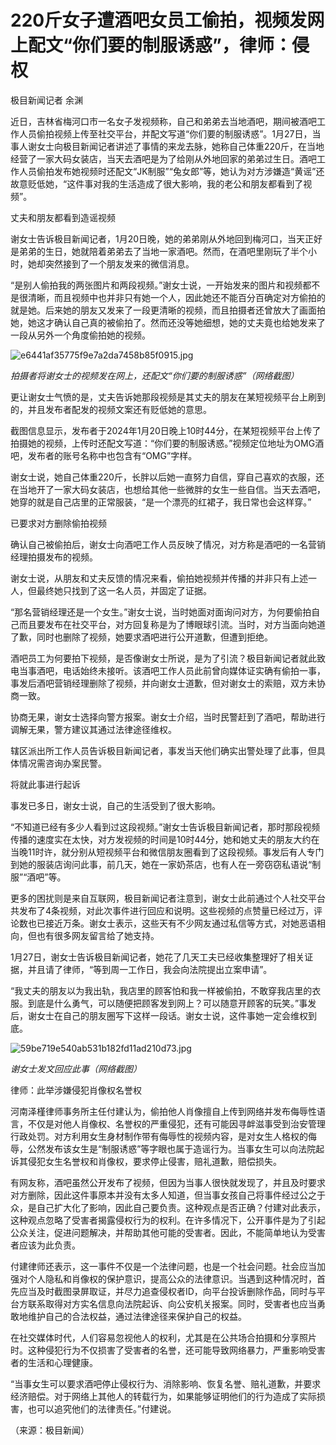 # 220斤女子遭酒吧女员工偷拍，视频发网上配文“你们要的制服诱惑”，律师：侵权

极目新闻记者 余渊

近日，吉林省梅河口市一名女子发视频称，自己和弟弟去当地酒吧，期间被酒吧工作人员偷拍视频上传至社交平台，并配文写道“你们要的制服诱惑”。1月27日，当事人谢女士向极目新闻记者讲述了事情的来龙去脉，她称自己体重220斤，在当地经营了一家大码女装店，当天去酒吧是为了给刚从外地回家的弟弟过生日。酒吧工作人员偷拍发布她视频时还配文“JK制服”“兔女郎”等，她认为对方涉嫌造“黄谣”还故意贬低她，“这件事对我的生活造成了很大影响，我的老公和朋友都看到了视频”。

丈夫和朋友都看到造谣视频

谢女士告诉极目新闻记者，1月20日晚，她的弟弟刚从外地回到梅河口，当天正好是弟弟的生日，她就陪着弟弟去了当地一家酒吧。然而，在酒吧里刚玩了半个小时，她却突然接到了一个朋友发来的微信消息。

“是别人偷拍我的两张图片和两段视频。”谢女士说，一开始发来的图片和视频都不是很清晰，而且视频中也并非只有她一个人，因此她还不能百分百确定对方偷拍的就是她。后来她的朋友又发来了一段更清晰的视频，而且拍摄者还曾放大了画面拍她，她这才确认自己真的被偷拍了。然而还没等她细想，她的丈夫竟也给她发来了一段从另外一个角度偷拍她的视频。

![e6441af35775f9e7a2da7458b85f0915.jpg](https://raw.githubusercontent.com/qqhsx/qqnews_image/main/2024/01/27/220斤女子遭酒吧女员工偷拍，视频发网上配文“你们要的制服诱惑”，律师：侵权/e6441af35775f9e7a2da7458b85f0915.jpg)

_拍摄者将谢女士的视频发在网上，还配文“你们要的制服诱惑”（网络截图）_

更让谢女士气愤的是，丈夫告诉她那段视频是其丈夫的朋友在某短视频平台上刷到的，并且发布者配发的视频文案还有贬低她的意思。

截图信息显示，发布者于2024年1月20日晚上10时44分，在某短视频平台上传了拍摄她的视频，上传时还配文写道：“你们要的制服诱惑。”视频定位地址为OMG酒吧，发布者的账号名称中也包含有“OMG”字样。

谢女士说，她自己体重220斤，长胖以后她一直努力自信，穿自己喜欢的衣服，还在当地开了一家大码女装店，也想给其他一些微胖的女生一些自信。当天去酒吧，她穿的就是自己店里的正常服装，“是一个漂亮的红裙子，我日常也会这样穿。”

已要求对方删除偷拍视频

确认自己被偷拍后，谢女士向酒吧工作人员反映了情况，对方称是酒吧的一名营销经理拍摄发布的视频。

谢女士说，从朋友和丈夫反馈的情况来看，偷拍她视频并传播的并非只有上述一人，但最终她只找到了这一名人员，并固定了证据。

“那名营销经理还是一个女生。”谢女士说，当时她面对面询问对方，为何要偷拍自己而且要发布在社交平台，对方回复称是为了博眼球引流。当时，对方当面向她道了歉，同时也删除了视频，她要求酒吧进行公开道歉，但遭到拒绝。

酒吧员工为何要拍下视频，是否像谢女士所说，是为了引流？极目新闻记者就此致电当事酒吧，电话始终未接听。该酒吧工作人员此前曾向媒体证实确有偷拍一事，事发后酒吧营销经理删除了视频，并向谢女士道歉，但对谢女士的索赔，双方未协商一致。

协商无果，谢女士选择向警方报案。谢女士介绍，当时民警赶到了酒吧，帮助进行调解无果，警方建议其通过法律途径维权。

辖区派出所工作人员告诉极目新闻记者，事发当天他们确实出警处理了此事，但具体情况需咨询办案民警。

将就此事进行起诉

事发已多日，谢女士说，自己的生活受到了很大影响。

“不知道已经有多少人看到过这段视频。”谢女士告诉极目新闻记者，那时那段视频传播的速度实在太快，对方发视频的时间是10时44分，她和她丈夫的朋友大约在当晚11时许，就分别从短视频平台和微信朋友圈看到了这段视频。事发后有人专门到她的服装店询问此事，前几天，她在一家奶茶店，也有人在一旁窃窃私语说“制服”“酒吧”等。

更多的困扰则是来自互联网，极目新闻记者注意到，谢女士此前通过个人社交平台共发布了4条视频，对此次事件进行回应和说明。这些视频的点赞量已经过万，评论数也已接近万条。谢女士表示，这些天有不少网友通过私信等方式，对她恶语相向，但也有很多网友留言给了她支持。

1月27日，谢女士告诉极目新闻记者，她花了几天工夫已经收集整理好了相关证据，并且请了律师，“等到周一工作日，我会向法院提出立案申请”。

“我丈夫的朋友以为我出轨，我店里的顾客怕和我一样被偷拍，不敢穿我店里的衣服。到底是什么勇气，可以随便把顾客发到网上？可以随意开顾客的玩笑。”事发后，谢女士在自己的朋友圈写下这样一段话。谢女士说，这件事她一定会维权到底。

![59be719e540ab531b182fd11ad210d73.jpg](https://raw.githubusercontent.com/qqhsx/qqnews_image/main/2024/01/27/220斤女子遭酒吧女员工偷拍，视频发网上配文“你们要的制服诱惑”，律师：侵权/59be719e540ab531b182fd11ad210d73.jpg)

_谢女士发文回应此事（网络截图）_

律师：此举涉嫌侵犯肖像权名誉权

河南泽槿律师事务所主任付建认为，偷拍他人肖像擅自上传到网络并发布侮辱性语言，不仅是对他人肖像权、名誉权的严重侵犯，还有可能因寻衅滋事受到治安管理行政处罚。对方利用女生身材制作带有侮辱性的视频内容，是对女生人格权的侮辱，公然发布该女生是“制服诱惑”等字眼也属于造谣行为。当事女生可以向法院起诉其侵犯女生名誉权和肖像权，要求停止侵害，赔礼道歉，赔偿损失。

有网友称，酒吧虽然公开发布了视频，但因为当事人很快就发现了，并且及时要求对方删除，因此这件事原本并没有太多人知道，但当事女孩自己将事件经过公之于众，是自己扩大化了影响，因此自己要负责。这种观点是否正确？付建对此表示，这种观点忽略了受害者揭露侵权行为的权利。在许多情况下，公开事件是为了引起公众关注，促进问题解决，并帮助其他可能的受害者。因此，不能简单地认为受害者应该为此负责。

付建律师还表示，这一事件不仅是一个法律问题，也是一个社会问题。社会应当加强对个人隐私和肖像权的保护意识，提高公众的法律意识。当遇到这种情况时，首先应当及时截图录屏取证，并尽力追查侵权者ID，向平台投诉删除作品，同时与平台方联系取得对方实名信息向法院起诉、向公安机关报案。同时，受害者也应当勇敢地维护自己的合法权益，通过法律途径来保护自己的权益。

在社交媒体时代，人们容易忽视他人的权利，尤其是在公共场合拍摄和分享照片时。这种侵犯行为不仅损害了受害者的名誉，还可能导致网络暴力，严重影响受害者的生活和心理健康。

“当事女生可以要求酒吧停止侵权行为、消除影响、恢复名誉、赔礼道歉，并要求经济赔偿。对于网络上其他人的转载行为，如果能够证明他们的行为造成了实际损害，也可以追究他们的法律责任。”付建说。

（来源：极目新闻）

